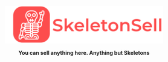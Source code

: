 <a href="https://dogehouse.tv"><p align="center">
<img height=100 src="logo.svg"/>

</p></a>

<p align="center">
  <strong>You can sell anything here. Anything but Skeletons</strong>
</p>
